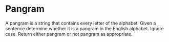 # Pangram
A pangram is a string that contains every letter of the alphabet. Given a sentence determine whether it is a pangram in the English alphabet. Ignore case. Return either pangram or not pangram as appropriate.
